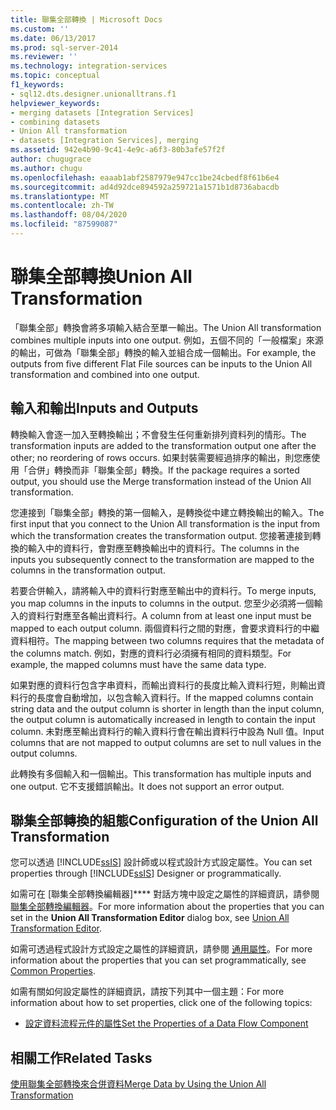 ```yaml
---
title: 聯集全部轉換 | Microsoft Docs
ms.custom: ''
ms.date: 06/13/2017
ms.prod: sql-server-2014
ms.reviewer: ''
ms.technology: integration-services
ms.topic: conceptual
f1_keywords:
- sql12.dts.designer.unionalltrans.f1
helpviewer_keywords:
- merging datasets [Integration Services]
- combining datasets
- Union All transformation
- datasets [Integration Services], merging
ms.assetid: 942e4b90-9c41-4e9c-a6f3-80b3afe57f2f
author: chugugrace
ms.author: chugu
ms.openlocfilehash: eaaab1abf2587979e947cc1be24cbedf8f61b6e4
ms.sourcegitcommit: ad4d92dce894592a259721a1571b1d8736abacdb
ms.translationtype: MT
ms.contentlocale: zh-TW
ms.lasthandoff: 08/04/2020
ms.locfileid: "87599087"
---
```

# <a name="union-all-transformation"></a><span data-ttu-id="c401d-102">聯集全部轉換</span><span class="sxs-lookup"><span data-stu-id="c401d-102">Union All Transformation</span></span>
  <span data-ttu-id="c401d-103">「聯集全部」轉換會將多項輸入結合至單一輸出。</span><span class="sxs-lookup"><span data-stu-id="c401d-103">The Union All transformation combines multiple inputs into one output.</span></span> <span data-ttu-id="c401d-104">例如，五個不同的「一般檔案」來源的輸出，可做為「聯集全部」轉換的輸入並組合成一個輸出。</span><span class="sxs-lookup"><span data-stu-id="c401d-104">For example, the outputs from five different Flat File sources can be inputs to the Union All transformation and combined into one output.</span></span>  
  
## <a name="inputs-and-outputs"></a><span data-ttu-id="c401d-105">輸入和輸出</span><span class="sxs-lookup"><span data-stu-id="c401d-105">Inputs and Outputs</span></span>  
 <span data-ttu-id="c401d-106">轉換輸入會逐一加入至轉換輸出；不會發生任何重新排列資料列的情形。</span><span class="sxs-lookup"><span data-stu-id="c401d-106">The transformation inputs are added to the transformation output one after the other; no reordering of rows occurs.</span></span> <span data-ttu-id="c401d-107">如果封裝需要經過排序的輸出，則您應使用「合併」轉換而非「聯集全部」轉換。</span><span class="sxs-lookup"><span data-stu-id="c401d-107">If the package requires a sorted output, you should use the Merge transformation instead of the Union All transformation.</span></span>  
  
 <span data-ttu-id="c401d-108">您連接到「聯集全部」轉換的第一個輸入，是轉換從中建立轉換輸出的輸入。</span><span class="sxs-lookup"><span data-stu-id="c401d-108">The first input that you connect to the Union All transformation is the input from which the transformation creates the transformation output.</span></span> <span data-ttu-id="c401d-109">您接著連接到轉換的輸入中的資料行，會對應至轉換輸出中的資料行。</span><span class="sxs-lookup"><span data-stu-id="c401d-109">The columns in the inputs you subsequently connect to the transformation are mapped to the columns in the transformation output.</span></span>  
  
 <span data-ttu-id="c401d-110">若要合併輸入，請將輸入中的資料行對應至輸出中的資料行。</span><span class="sxs-lookup"><span data-stu-id="c401d-110">To merge inputs, you map columns in the inputs to columns in the output.</span></span> <span data-ttu-id="c401d-111">您至少必須將一個輸入的資料行對應至各輸出資料行。</span><span class="sxs-lookup"><span data-stu-id="c401d-111">A column from at least one input must be mapped to each output column.</span></span> <span data-ttu-id="c401d-112">兩個資料行之間的對應，會要求資料行的中繼資料相符。</span><span class="sxs-lookup"><span data-stu-id="c401d-112">The mapping between two columns requires that the metadata of the columns match.</span></span> <span data-ttu-id="c401d-113">例如，對應的資料行必須擁有相同的資料類型。</span><span class="sxs-lookup"><span data-stu-id="c401d-113">For example, the mapped columns must have the same data type.</span></span>  
  
 <span data-ttu-id="c401d-114">如果對應的資料行包含字串資料，而輸出資料行的長度比輸入資料行短，則輸出資料行的長度會自動增加，以包含輸入資料行。</span><span class="sxs-lookup"><span data-stu-id="c401d-114">If the mapped columns contain string data and the output column is shorter in length than the input column, the output column is automatically increased in length to contain the input column.</span></span> <span data-ttu-id="c401d-115">未對應至輸出資料行的輸入資料行會在輸出資料行中設為 Null 值。</span><span class="sxs-lookup"><span data-stu-id="c401d-115">Input columns that are not mapped to output columns are set to null values in the output columns.</span></span>  
  
 <span data-ttu-id="c401d-116">此轉換有多個輸入和一個輸出。</span><span class="sxs-lookup"><span data-stu-id="c401d-116">This transformation has multiple inputs and one output.</span></span> <span data-ttu-id="c401d-117">它不支援錯誤輸出。</span><span class="sxs-lookup"><span data-stu-id="c401d-117">It does not support an error output.</span></span>  
  
## <a name="configuration-of-the-union-all-transformation"></a><span data-ttu-id="c401d-118">聯集全部轉換的組態</span><span class="sxs-lookup"><span data-stu-id="c401d-118">Configuration of the Union All Transformation</span></span>  
 <span data-ttu-id="c401d-119">您可以透過 [!INCLUDE[ssIS](../../../includes/ssis-md.md)] 設計師或以程式設計方式設定屬性。</span><span class="sxs-lookup"><span data-stu-id="c401d-119">You can set properties through [!INCLUDE[ssIS](../../../includes/ssis-md.md)] Designer or programmatically.</span></span>  
  
 <span data-ttu-id="c401d-120">如需可在 [聯集全部轉換編輯器]\*\*\*\* 對話方塊中設定之屬性的詳細資訊，請參閱[聯集全部轉換編輯器](../../union-all-transformation-editor.md)。</span><span class="sxs-lookup"><span data-stu-id="c401d-120">For more information about the properties that you can set in the **Union All Transformation Editor** dialog box, see [Union All Transformation Editor](../../union-all-transformation-editor.md).</span></span>  
  
 <span data-ttu-id="c401d-121">如需可透過程式設計方式設定之屬性的詳細資訊，請參閱 [通用屬性](../../common-properties.md)。</span><span class="sxs-lookup"><span data-stu-id="c401d-121">For more information about the properties that you can set programmatically, see [Common Properties](../../common-properties.md).</span></span>  
  
 <span data-ttu-id="c401d-122">如需有關如何設定屬性的詳細資訊，請按下列其中一個主題：</span><span class="sxs-lookup"><span data-stu-id="c401d-122">For more information about how to set properties, click one of the following topics:</span></span>  
  
-   [<span data-ttu-id="c401d-123">設定資料流程元件的屬性</span><span class="sxs-lookup"><span data-stu-id="c401d-123">Set the Properties of a Data Flow Component</span></span>](../set-the-properties-of-a-data-flow-component.md)  
  
## <a name="related-tasks"></a><span data-ttu-id="c401d-124">相關工作</span><span class="sxs-lookup"><span data-stu-id="c401d-124">Related Tasks</span></span>  
 [<span data-ttu-id="c401d-125">使用聯集全部轉換來合併資料</span><span class="sxs-lookup"><span data-stu-id="c401d-125">Merge Data by Using the Union All Transformation</span></span>](union-all-transformation.md)  
  
  
